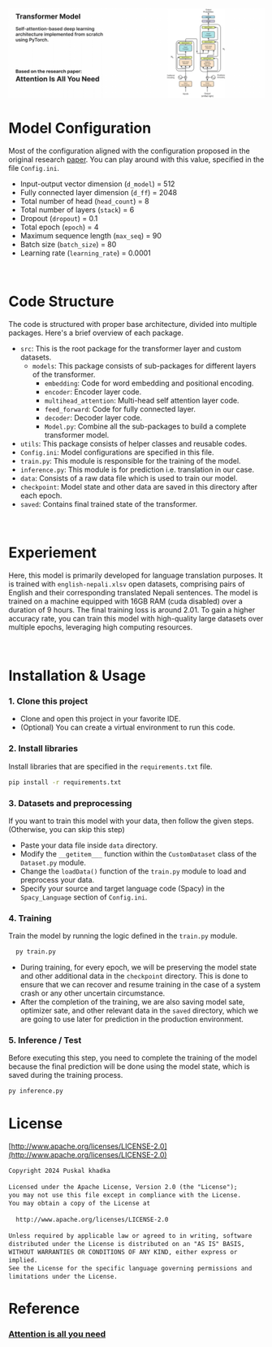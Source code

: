 <p align="center">
<img src="images/transformer_git_header.png" alt="Transformer Model"  />
</p>  

# Model Configuration
Most of the configuration aligned with the configuration proposed in the original research [paper](https://arxiv.org/pdf/1706.03762.pdf). You can play around with this value, specified in the file ```Config.ini```.
* Input-output vector dimension (```d_model```)  = 512
* Fully connected layer dimension (```d_ff```)  = 2048
* Total number of head (```head_count```) = 8
* Total number of layers (```stack```) = 6
* Dropout (```dropout```) = 0.1
* Total epoch (```epoch```) = 4
* Maximum sequence length (```max_seq```) = 90
* Batch size (```batch_size```) = 80
* Learning rate (```learning_rate```) = 0.0001

<br>

# Code Structure
  The code is structured with proper base architecture, divided into multiple packages. Here's a brief overview of each package.
  * ```src```: This is the root package for the transformer layer and custom datasets.
    * ```models```: This package consists of sub-packages for different layers of the transformer.
      * ```embedding```: Code for word embedding and positional encoding.
      * ```encoder```: Encoder layer code.
      * ```multihead_attention```: Multi-head self attention layer code.
      * ```feed_forward```: Code for fully connected layer.
      * ```decoder```: Decoder layer code.
      * ```Model.py```: Combine all the sub-packages to build a complete transformer model.
  * ```utils```: This package consists of helper classes and reusable codes.
  * ```Config.ini```: Model configurations are specified in this file.
  * ```train.py```: This module is responsible for the training of the model.
  * ```inference.py```: This module is for prediction i.e. translation in our case. 
  * ```data```: Consists of a raw data file which is used to train our model.
  * ```checkpoint```: Model state and other data are saved in this directory after each epoch.
  * ```saved```: Contains final trained state of the transformer. 

<br>

# Experiement

Here, this model is primarily developed for language translation purposes. It is trained with ```english-nepali.xlsv``` open datasets, comprising pairs of English and their corresponding translated Nepali sentences. The model is trained on a machine equipped with 16GB RAM (cuda disabled) over a duration of 9 hours. The final training loss is around 2.01. To gain a higher accuracy rate, you can train this model with high-quality large datasets over multiple epochs, leveraging high computing resources.

<br>

# Installation & Usage
### 1.  Clone this project 
- Clone and open this project in your favorite IDE.   
- (Optional) You can create a virtual environment to run this code.
  
### 2. Install libraries 
Install libraries that are specified in the ```requirements.txt``` file.
 ```bash  
 pip install -r requirements.txt
 ```

### 3. Datasets and preprocessing 
If you want to train this model with your data, then follow the given steps. (Otherwise, you can skip this step)  

- Paste your data file inside ```data``` directory.
- Modify the ```__getitem___``` function within the ```CustomDataset``` class of the ```Dataset.py``` module.
- Change the ```loadData()``` function of the ```train.py``` module to load and preprocess your data.
- Specify your source and target language code (Spacy) in the ```Spacy_Language``` section of ```Config.ini```.

### 4. Training 
Train the model by running the logic defined in the ```train.py``` module.
```bash
  py train.py
  ```
  - During training, for every epoch, we will be preserving the model state and other additional data in the ```checkpoint``` directory. This is done to ensure that we can recover and resume training in the case of a system crash or any other uncertain circumstance.  
  - After the completion of the training, we are also saving model sate, optimizer sate, and other relevant data in the ```saved``` directory, which we are going to use later for prediction in the production environment.

### 5. Inference / Test
Before executing this step, you need to complete the training of the model because the final prediction will be done using the model state, which is saved during the training process.
``` bash
py inference.py
```

<be>
   
# License
[http://www.apache.org/licenses/LICENSE-2.0](http://www.apache.org/licenses/LICENSE-2.0)

    Copyright 2024 Puskal khadka

    Licensed under the Apache License, Version 2.0 (the "License");
    you may not use this file except in compliance with the License.
    You may obtain a copy of the License at

      http://www.apache.org/licenses/LICENSE-2.0

    Unless required by applicable law or agreed to in writing, software
    distributed under the License is distributed on an "AS IS" BASIS,
    WITHOUT WARRANTIES OR CONDITIONS OF ANY KIND, either express or implied.
    See the License for the specific language governing permissions and
    limitations under the License.
 

# Reference <h3> [Attention is all you need](https://arxiv.org/pdf/1706.03762.pdf) </h3>


